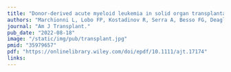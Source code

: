 ```yaml
---
title: "Donor-derived acute myeloid leukemia in solid organ transplantation"
authors: "Marchionni L, Lobo FP, Kostadinov R, Serra A, Besso FG, Deaglio S, Stratta P, Berrino M, Zanettini C, Imada EL, **Omar M**, Gaidano G, Bruno B, Saglio G, Amoroso A"
journal: "Am J Transplant."
pub_date: "2022-08-18"
image: "/static/img/pub/transplant.jpg"
pmid: "35979657"
pdf: "https://onlinelibrary.wiley.com/doi/epdf/10.1111/ajt.17174"
links:
---
```

